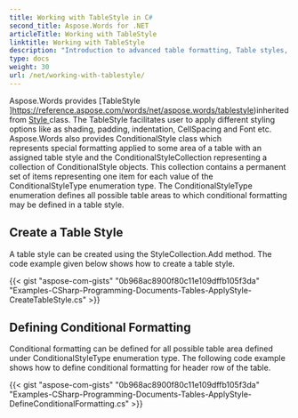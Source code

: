 ```yaml
---
title: Working with TableStyle in C#
second_title: Aspose.Words for .NET
articleTitle: Working with TableStyle
linktitle: Working with TableStyle
description: "Introduction to advanced table formatting, Table styles, using C#."
type: docs
weight: 30
url: /net/working-with-tablestyle/
---
```


Aspose.Words provides [TableStyle ]https://reference.aspose.com/words/net/aspose.words/tablestyle)inherited from [Style ](https://reference.aspose.com/words/net/aspose.words/style/) class. The TableStyle facilitates user to apply different styling options like as shading, padding, indentation, CellSpacing and Font etc. Aspose.Words also provides ConditionalStyle class which represents special formatting applied to some area of a table with an assigned table style and the ConditionalStyleCollection representing a collection of ConditionalStyle objects. This collection contains a permanent set of items representing one item for each value of the ConditionalStyleType enumeration type. The ConditionalStyleType enumeration defines all possible table areas to which conditional formatting may be defined in a table style.

## Create a Table Style

A table style can be created using the StyleCollection.Add method. The code example given below shows how to create a table style.

{{< gist "aspose-com-gists" "0b968ac8900f80c11e109dffb105f3da" "Examples-CSharp-Programming-Documents-Tables-ApplyStyle-CreateTableStyle.cs" >}}

## Defining Conditional Formatting

Conditional formatting can be defined for all possible table area defined under ConditionalStyleType enumeration type. The following code example shows how to define conditional formatting for header row of the table.

{{< gist "aspose-com-gists" "0b968ac8900f80c11e109dffb105f3da" "Examples-CSharp-Programming-Documents-Tables-ApplyStyle-DefineConditionalFormatting.cs" >}}
